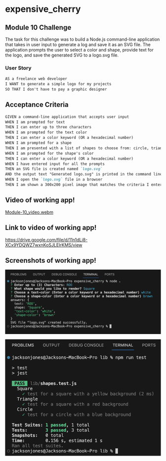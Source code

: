 # expensive_cherry

## Module 10 Challenge

The task for this challenge was to build a Node.js command-line application that takes in user input to generate a log and save it as an SVG file. The application prompts the user to select a color and shape, provide text for the logo, and save the generated SVG to a logo.svg file.

### User Story

```md
AS a freelance web developer
I WANT to generate a simple logo for my projects
SO THAT I don't have to pay a graphic designer
```

## Acceptance Criteria

```md
GIVEN a command-line application that accepts user input
WHEN I am prompted for text
THEN I can enter up to three characters
WHEN I am prompted for the text color
THEN I can enter a color keyword (OR a hexadecimal number)
WHEN I am prompted for a shape
THEN I am presented with a list of shapes to choose from: circle, triangle, and square
WHEN I am prompted for the shape's color
THEN I can enter a color keyword (OR a hexadecimal number)
WHEN I have entered input for all the prompts
THEN an SVG file is created named `logo.svg`
AND the output text "Generated logo.svg" is printed in the command line
WHEN I open the `logo.svg` file in a browser
THEN I am shown a 300x200 pixel image that matches the criteria I entered
```

## Video of working app!
[Module-10_video.webm](https://github.com/jacksonjjones/expensive_cherry/assets/152823903/4513eb5f-7b79-4b26-86bd-c894b50fda2a)

## Link to video of working app!
https://drive.google.com/file/d/11n1dLi8-XCx9YDQWZ7wxnKoSJLElrKMS/view

## Screenshots of working app!

![Screenshot of Deployed app](screenshots/svg_answers_screenshot.png)

![Screenshot of Deployed app](screenshots/svg_tests_screenshot.png)
